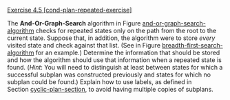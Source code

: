[Exercise 4.5 \[cond-plan-repeated-exercise\]](ex_5/)

The **And-Or-Graph-Search** algorithm in
Figure [and-or-graph-search-algorithm](#/) checks for
repeated states only on the path from the root to the current state.
Suppose that, in addition, the algorithm were to store
*every* visited state and check against that list. (See in
Figure [breadth-first-search-algorithm](#/) for an example.)
Determine the information that should be stored and how the algorithm
should use that information when a repeated state is found.
(*Hint*: You will need to distinguish at least between
states for which a successful subplan was constructed previously and
states for which no subplan could be found.) Explain how to use labels,
as defined in Section [cyclic-plan-section](#/), to avoid
having multiple copies of subplans.
